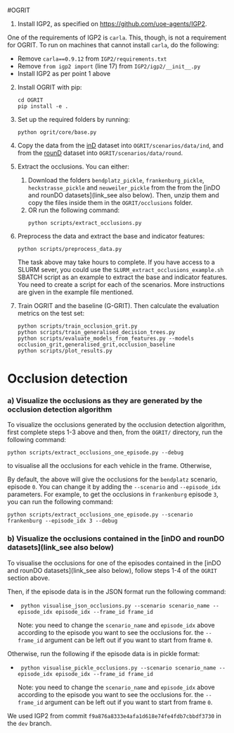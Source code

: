 #OGRIT

1) Install IGP2, as specified on https://github.com/uoe-agents/IGP2.


One of the requirements of IGP2 is `carla`. This, though, is not a requirement for OGRIT. To run on machines that cannot 
install `carla`, do the following:
- Remove `carla==0.9.12` from `IGP2/requirements.txt`
- Remove `from igp2 import` (line 17) from `IGP2/igp2/__init__.py`
- Install IGP2 as per point 1 above

2) Install OGRIT with pip: 
    ```
    cd OGRIT
    pip install -e .
    ```

3) Set up the required folders by running:
   ```
   python ogrit/core/base.py
   ```
   
4) Copy the data from the [inD](https://www.ind-dataset.com/) dataset into `OGRIT/scenarios/data/ind`, and from the [rounD](https://www.round-dataset.com/) dataset into `OGRIT/scenarios/data/round`.


5) Extract the occlusions. You can either:
   1) Download the folders `bendplatz_pickle`, `frankenburg_pickle`, `heckstrasse_pickle` and `neuweiler_pickle` 
   from the from the [inDO and rounDO datasets](link_see also below). Then, unzip them and copy the files inside them in the `OGRIT/occlusions`
   folder.
   2) OR run the following command:
       ```
       python scripts/extract_occlusions.py
       ```
   

6) Preprocess the data and extract the base and indicator features:
   ```
   python scripts/preprocess_data.py
   ```
   
   The task above may take hours to complete. If you have access to a SLURM sever, you could use the `SLURM_extract_occlusions_example.sh` SBATCH script
as an example to extract the base and indicator features. You need to create a script for each of the scenarios. 
More instructions are given in the example file mentioned.


7) Train OGRIT and the baseline (G-GRIT). Then calculate the evaluation metrics on the test set:

    ```
    python scripts/train_occlusion_grit.py
    python scripts/train_generalised_decision_trees.py
    python scripts/evaluate_models_from_features.py --models occlusion_grit,generalised_grit,occlusion_baseline
    python scripts/plot_results.py
    ```

# Occlusion detection

### a) Visualize the occlusions as they are generated by the occlusion detection algorithm
To visualize the occlusions generated by the occlusion detection algorithm, first complete steps 1-3 above and then, 
from the `OGRIT/` directory, run the following command:
```
python scripts/extract_occlusions_one_episode.py --debug
```

to visualise all the occlusions for each vehicle in the frame. Otherwise,

By default, the  above will give the occlusions for the `bendplatz` scenario, episode `0`. 
You can change it by adding the `--scenario` and `--episode_idx` parameters.
For example, to get the occlusions in `frankenburg` episode `3`, you can run the following command:
```
python scripts/extract_occlusions_one_episode.py --scenario frankenburg --episode_idx 3 --debug
```

### b) Visualize the occlusions contained in the [inDO and rounDO datasets](link_see also below)
To visualise the occlusions for one of the episodes contained in the [inDO and rounDO datasets](link_see also below),
follow steps 1-4 of the `OGRIT` section above. 

Then, if the episode data is in the JSON format run the following command:

- ```
   python visualise_json_occlusions.py --scenario scenario_name --episode_idx episode_idx --frame_id frame_id
   ```
  Note: you need to change the `scenario_name` and `episode_idx` above according to the episode you want to see the 
occlusions for. the `--frame_id` argument can be left out if you want to start from frame `0`.

Otherwise, run the following if the episode data is in pickle format:
- ```
   python visualise_pickle_occlusions.py --scenario scenario_name --episode_idx episode_idx --frame_id frame_id
   ```
  Note: you need to change the `scenario_name` and `episode_idx` above according to the episode you want to see the 
occlusions for. the `--frame_id` argument can be left out if you want to start from frame `0`.


We used IGP2 from commit `f9a876a8333e4afa1d618e74fe4fdb7cbbdf3730` in the `dev` branch.